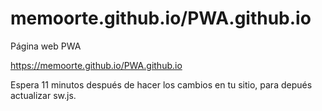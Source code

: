 # memoorte.github.io/PWA.github.io
Página web PWA

https://memoorte.github.io/PWA.github.io

Espera 11 minutos después de hacer
los cambios en tu sitio, para
depués actualizar sw.js.
